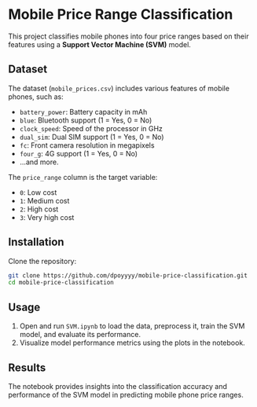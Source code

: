 # Mobile Price Range Classification

This project classifies mobile phones into four price ranges based on their features using a **Support Vector Machine (SVM)** model.

## Dataset

The dataset (`mobile_prices.csv`) includes various features of mobile phones, such as:
- `battery_power`: Battery capacity in mAh
- `blue`: Bluetooth support (1 = Yes, 0 = No)
- `clock_speed`: Speed of the processor in GHz
- `dual_sim`: Dual SIM support (1 = Yes, 0 = No)
- `fc`: Front camera resolution in megapixels
- `four_g`: 4G support (1 = Yes, 0 = No)
- ...and more.

The `price_range` column is the target variable:
- `0`: Low cost
- `1`: Medium cost
- `2`: High cost
- `3`: Very high cost

## Installation
 Clone the repository:
   ```bash
   git clone https://github.com/dpoyyyy/mobile-price-classification.git
   cd mobile-price-classification
   ```

## Usage

1. Open and run `SVM.ipynb` to load the data, preprocess it, train the SVM model, and evaluate its performance.
2. Visualize model performance metrics using the plots in the notebook.

## Results

The notebook provides insights into the classification accuracy and performance of the SVM model in predicting mobile phone price ranges.

